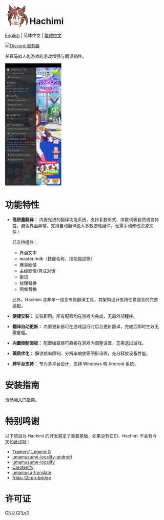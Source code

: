 <img align="left" width="80" height="80" src="assets/icon.png">

# Hachimi

[English](README.md) | 简体中文 | [繁體中文](README-zh_tw.md)

[![Discord 服务器](https://dcbadge.limes.pink/api/server/https://discord.gg/BVEt5FcxEn)](https://discord.gg/BVEt5FcxEn)

某赛马拟人化游戏的游戏增强与翻译插件。

<img height="400" src="assets/screenshot.jpg">

# 功能特性
- **高质量翻译：** 内置先进的翻译功能系统，支持复数形式、序数词等自然语言特性，避免界面异常。支持自动翻译绝大多数游戏组件，无需手动修改资源文件！

    已支持组件：
    - 界面文本
    - master.mdb（技能名称、技能描述等）
    - 赛事剧情
    - 主线剧情/育成对话
    - 歌词
    - 纹理替换
    - 图集替换

    此外，Hachimi 并非单一语言专属翻译工具，其架构设计支持任意语言的完整适配。

- **便捷安装：** 安装即用。所有配置均在游戏内完成，无需外部程序。
- **翻译自动更新：** 内置更新器可在游戏运行时后台更新翻译，完成后即时生效无需重启。
- **内置控制面板：** 配置编辑器可直接在游戏内调整设置，无需退出游戏。
- **画质优化：** 解锁帧率限制、分辨率缩放等图形设置，充分释放设备性能。
- **跨平台支持：** 专为多平台设计，支持 Windows 和 Android 系统。

# 安装指南
请参阅[入门指南](https://hachimi.leadrdrk.com/docs/hachimi/getting-started.html)。

# 特别鸣谢
以下项目为 Hachimi 的开发奠定了重要基础，如果没有它们，Hachimi 不会有今天如此成就：

- [Trainers' Legend G](https://github.com/MinamiChiwa/Trainers-Legend-G)
- [umamusume-localify-android](https://github.com/Kimjio/umamusume-localify-android)
- [umamusume-localify](https://github.com/GEEKiDoS/umamusume-localify)
- [Carotenify](https://github.com/KevinVG207/Uma-Carotenify)
- [umamusu-translate](https://github.com/noccu/umamusu-translate)
- [frida-il2cpp-bridge](https://github.com/vfsfitvnm/frida-il2cpp-bridge)

# 许可证
[GNU GPLv3](LICENSE)